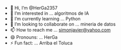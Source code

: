 - 👋 Hi, I’m @HerGa2357
- 👀 I’m interested in ... algoritmos de IA
- 🌱 I’m currently learning ... Python 
- 💞️ I’m looking to collaborate on ... mineria de datos 
- 📫 How to reach me ... simonjavier@yahoo.com
- 😄 Pronouns: ... HerGa
- ⚡ Fun fact: ... Arriba el Toluca 

<!---
HerGa2357/HerGa2357 is a ✨ special ✨ repository because its `README.md` (this file) appears on your GitHub profile.
You can click the Preview link to take a look at your changes.
--->
